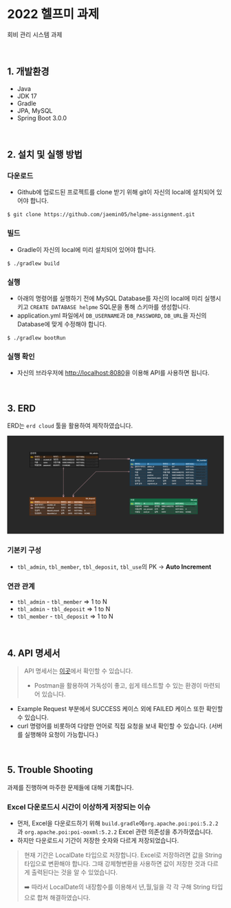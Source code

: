 # 2022 헬프미 과제

회비 관리 시스템 과제 

<br>

## 1. 개발환경

- Java
- JDK 17
- Gradle
- JPA, MySQL
- Spring Boot 3.0.0

<br>

## 2. 설치 및 실행 방법

### 다운로드

- Github에 업로드된 프로젝트를 clone 받기 위해 git이 자신의 local에 설치되어 있어야 합니다.

```
$ git clone https://github.com/jaemin05/helpme-assignment.git
```

### 빌드

- Gradle이 자신의 local에 미리 설치되어 있어야 합니다.

```
$ ./gradlew build
```

### 실행

- 아래의 명령어를 실행하기 전에 MySQL Database를 자신의 local에 미리 실행시키고 `CREATE DATABASE helpme` SQL문을 통해 스키마를 생성합니다.
- application.yml 파일에서 `DB_USERNAME`과 `DB_PASSWORD`, `DB_URL`을 자신의 Database에 맞게 수정해야 합니다.

```
$ ./gradlew bootRun
```

### 실행 확인

- 자신의 브라우저에 [http://localhost:8080](http://localhost:8080)을 이용해 API를 사용하면 됩니다.

<br>

## 3. ERD

ERD는 `erd cloud` 툴을 활용하여 제작하였습니다.

![img.png](image/db-erd.png)

### 기본키 구성

- `tbl_admin`, `tbl_member`, `tbl_deposit`, `tbl_use`의 PK -> **Auto Increment**

### 연관 관계

- `tbl_admin` - `tbl_member` => 1 to N
- `tbl_admin` - `tbl_deposit` => 1 to N
- `tbl_member` - `tbl_deposit` => 1 to N

<br>

## 4. API 명세서

> API 명세서는 [이곳](https://documenter.getpostman.com/view/20747414/2s8YzTU36J)에서 확인할 수 있습니다.
>
> * Postman을 활용하여 가독성이 좋고, 쉽게 테스트할 수 있는 환경이 마련되어 있습니다.

- Example Request 부분에서 SUCCESS 케이스 외에 FAILED 케이스 또한 확인할 수 있습니다.
- curl 명령어를 비롯하여 다양한 언어로 직접 요청을 보내 확인할 수 있습니다. (서버를 실행해야 요청이 가능합니다.)

<br>

## 5. Trouble Shooting

과제를 진행하며 마주한 문제들에 대해 기록합니다.

### Excel 다운로드시 시간이 이상하게 저장되는 이슈

- 먼저, Excel을 다운로드하기 위해 `build.gradle`에`org.apache.poi:poi:5.2.2`과 `org.apache.poi:poi-ooxml:5.2.2` Excel 관련 의존성을 추가하였습니다.
- 하지만 다운로드시 기간이 저장한 숫자와 다르게 저장되었습니다.

> 현재 기간은 LocalDate 타입으로 저장합니다. Excel로 저장하려면 값을 String 타입으로 변환해야 합니다. 그때 강제형변환을 사용하면 값이 저장한 것과 다르게 출력된다는 것을 알 수 있었습니다.
>
> ➡️ 따라서 LocalDate의 내장함수를 이용해서 년,월,일을 각 각 구해 String 타입으로 합쳐 해결하였습니다.
